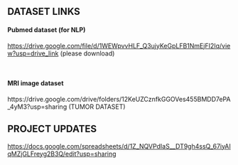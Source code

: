 <h2>DATASET LINKS</h2>


<h4>Pubmed dataset (for NLP)</h4>

https://drive.google.com/file/d/1WEWpvvHLF_Q3ujyKeGpLFB1NmEjFI2Iq/view?usp=drive_link (please download)

<br>

<h4>MRI image dataset</h4>
https://drive.google.com/drive/folders/12KeUZCznfkGGOVes455BMDD7ePA_4yM3?usp=sharing (TUMOR DATASET)

<br>

<h2>PROJECT UPDATES</h2>

https://docs.google.com/spreadsheets/d/1Z_NQVPdIaS__DT9gh4ssQ_67iyAIqMZjGLFreyg2B3Q/edit?usp=sharing
